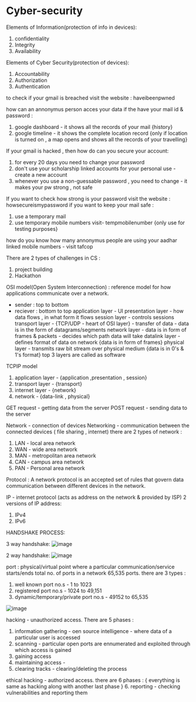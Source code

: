 # Cyber-security 

Elements of Information(protection of info in devices):
1. confidentiality 
2. Integrity 
3. Availability

Elements of Cyber Security(protection of devices):
1. Accountability
2. Authorization
3. Authentication

to check if your gmail is breached visit the website : haveibeenpwned

how can an annonymus person acces your data if the have your mail id & password : 
1. google dashboard - it shows all the records of your mail {history}
2. google timeline - it shows the complete location record {only if location is turned on , a map opens and shows all the records of your travelling}

If your gmail is hacked , then how do can you secure your account: 
1. for every 20 days you need to change your password
2. don't use your scholarship linked accounts for your personal use - create a new account
3. whenever you use a non-guessable password , you need to change - it makes your pw strong , not safe

If you want to check how strong is your password visit the website : howsecureismypassword
if you want to keep your mail safe : 
1. use a temporary mail
2. use temporary mobile numbers visit- tempmobilenumber {only use for testing purposes}

how do you know how many annonymus people are using your aadhar linked mobile numbers - visit tafcop

There are 2 types of challenges in CS :
1. project building
2. Hackathon


OSI model(Open System Interconnection) : reference model for how applications communicate over a network.
- sender : top to bottom
- reciever : bottom to top
  application layer - UI
  presentation layer - how data flows , in what form it flows
  session layer - controls sessions
  transport layer - {TCP/UDP - heart of OSI layer} - transfer of data - data is in the form of datagrams/segments
  network layer - data is in form of frames & packets - decides which path data will take
  datalink layer - defines format of data on network {data is in form of frames}
  physical layer - transmits raw bit stream over physical medium  {data is in 0's & 1's format}
top 3 layers are called as software

TCPIP model
1. application layer - {application ,presentation , session}
2. transport layer - {transport}
3. internet layer - {network}
4. network - {data-link , physical}

GET request - getting data from the server 
POST request - sending data to the server

Network - connection of devices
Networking - communication between the connected devices ( file sharing , internet)
  there are 2 types of network :
1. LAN - local area network
2. WAN - wide area network
3. MAN - metropolitan area network
4. CAN - campus area network
5. PAN - Personal area network

Protocol : A network protocol is an accepted set of rules that govern data communication between different devices in the network.

IP - internet protocol (acts as address on the network & provided by ISP)
2 versions of IP address:
1. IPv4
2. IPv6

HANDSHAKE PROCESS:

3 way handshake: 
![image](https://github.com/srivanik8/Cyber-security/assets/97357548/cac1fb36-ecb9-4528-bc08-51253ea08b20)

2 way handshake:
![image](https://github.com/srivanik8/Cyber-security/assets/97357548/b9423739-d706-4d69-a2f9-96cd40b1ab16)

port : physical/virtual point where a particular communication/service starts/ends 
total no. of ports in a network 65,535 ports. there are 3 types :
1. well known port no.s - 1 to 1023
2. registered port no.s - 1024 to 49,151
3. dynamic/temporary/private port no.s - 49152 to 65,535

![image](https://github.com/srivanik8/Cyber-security/assets/97357548/8095058d-522d-4b03-8560-9610c27c9c05)

hacking - unauthorized access. There are 5 phases :
1. information gathering - oen source intelligence - where data of a particular user is accessed
2. scanning - particular open ports are ennumerated and exploited through which access is gained
3. gaining access 
4. maintaining access - 
5. clearing tracks - clearing/deleting the process

ethical hacking - authorized access. there are 6 phases :
{ everything is same as hacking along with another last phase }
6. reporting - checking vulnerabilities and reporting them





